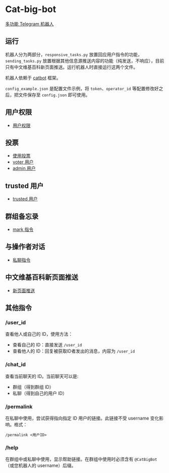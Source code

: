 # Cat-big-bot
[多功能 Telegram 机器人](https://t.me/CatBigBot)

## 运行

机器人分为两部分，`responsive_tasks.py` 放置回应用户指令的功能，`sending_tasks.py` 放置根据其他信息源推送内容的功能（纯发送，不响应），目前只有中文维基百科新页面推送。运行机器人时直接运行这两个文件。

机器人依赖于 [catbot](https://github.com/The-Earth/catbot) 框架。

`config_example.json` 是配置文件示例，将 `token`、`operator_id` 等配置修改好之后，把文件保存至 `config.json` 即可使用。

## 用户权限

* [用户权限](docs/user_right.md)

## 投票

* [使用投票](docs/poll.md)
* [voter 用户](docs/voter.md)
* [admin 用户](docs/admin.md)

## trusted 用户

* [trusted 用户](docs/trusted.md)

## 群组备忘录

* [mark 指令](docs/mark.md)

## 与操作者对话

* [私聊指令](docs/pm.md)

## 中文维基百科新页面推送

* [新页面推送](docs/new_pages.md)

## 其他指令

### /user_id

查看他人或自己的 ID，使用方法：

* 查看自己的 ID：直接发送 `/user_id`
* 查看他人的 ID：回复被获取ID者发出的消息，内容为 `/user_id`

### /chat_id

查看当前聊天的 ID。当前聊天可以是:

* 群组（得到群组 ID）
* 私聊（得到自己的用户 ID）

### /permalink

在私聊中使用，尝试获得指向指定 ID 用户的链接。此链接不受 username 变化影响。格式：

```
/permalink <用户ID>
```

### /help

在群组中或私聊中使用，显示帮助链接。在群组中使用时必须含有 `@CatBigBot` （或您机器人的 username）后缀。
